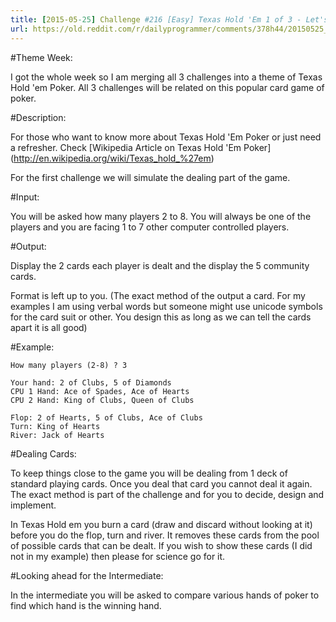 ```yaml
---
title: [2015-05-25] Challenge #216 [Easy] Texas Hold 'Em 1 of 3 - Let's deal.
url: https://old.reddit.com/r/dailyprogrammer/comments/378h44/20150525_challenge_216_easy_texas_hold_em_1_of_3/
---
```


#Theme Week:

I got the whole week so I am merging all 3 challenges into a theme of Texas Hold 'em Poker. All 3 challenges will be related on this popular card game of poker. 

#Description: 

For those who want to know more about Texas Hold 'Em Poker or just need a refresher. Check [Wikipedia Article on Texas Hold 'Em Poker] (http://en.wikipedia.org/wiki/Texas_hold_%27em)

For the first challenge we will simulate the dealing part of the game.

#Input:

You will be asked how many players 2 to 8. You will always be one of the players and you are facing 1 to 7 other computer controlled players.

#Output:

Display the 2 cards each player is dealt and the display the 5 community cards.

Format is left up to you. (The exact method of the output a card. For my examples I am using verbal words but someone might use unicode symbols for the card suit or other. You design this as long as we can tell the cards apart it is all good)

#Example:

    How many players (2-8) ? 3

    Your hand: 2 of Clubs, 5 of Diamonds
    CPU 1 Hand: Ace of Spades, Ace of Hearts
    CPU 2 Hand: King of Clubs, Queen of Clubs

    Flop: 2 of Hearts, 5 of Clubs, Ace of Clubs
    Turn: King of Hearts
    River: Jack of Hearts

#Dealing Cards:

To keep things close to the game you will be dealing from 1 deck of standard playing cards. Once you deal that card you cannot deal it again. The exact method is part of the challenge and for you to decide, design and implement.

In Texas Hold em you burn a card (draw and discard without looking at it) before you do the flop, turn and river. It removes these cards from the pool of possible cards that can be dealt. If you wish to show these cards (I did not in my example) then please for science go for it. 


#Looking ahead for the Intermediate:

In the intermediate you will be asked to compare various hands of poker to find which hand is the winning hand.
